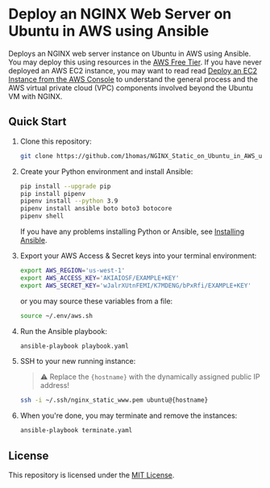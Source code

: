 # Deploy an NGINX Web Server on Ubuntu in AWS using Ansible

Deploys an NGINX web server instance on Ubuntu in AWS using Ansible.  You may deploy this using resources in the [AWS Free Tier](https://aws.amazon.com/free).  If you have never deployed an AWS EC2 instance, you may want to read read [Deploy an EC2 Instance from the AWS Console](https://github.com/1homas/Ansible_AWS_EC2_Instance/blob/main/Deploy_EC2_Instance_from_AWS_Console.md) to understand the general process and the AWS virtual private cloud (VPC) components involved beyond the Ubuntu VM with NGINX.


## Quick Start

1. Clone this repository:  

    ```bash
    git clone https://github.com/1homas/NGINX_Static_on_Ubuntu_in_AWS_using_Ansible.git
    ```

1. Create your Python environment and install Ansible:  

    ```bash
    pip install --upgrade pip
    pip install pipenv
    pipenv install --python 3.9
    pipenv install ansible boto boto3 botocore
    pipenv shell
    ```

    If you have any problems installing Python or Ansible, see [Installing Ansible](https://docs.ansible.com/ansible/latest/installation_guide/intro_installation.html).

1. Export your AWS Access & Secret keys into your terminal environment:  

    ```bash
    export AWS_REGION='us-west-1'
    export AWS_ACCESS_KEY='AKIAIOSF/EXAMPLE+KEY'
    export AWS_SECRET_KEY='wJalrXUtnFEMI/K7MDENG/bPxRfi/EXAMPLE+KEY'
    ```

    or you may source these variables from a file:

    ```bash
    source ~/.env/aws.sh
    ```

1. Run the Ansible playbook:  

    ```bash
    ansible-playbook playbook.yaml
    ```

1. SSH to your new running instance:  

    > ⚠ Replace the `{hostname}` with the dynamically assigned public IP address!

    ```bash
    ssh -i ~/.ssh/nginx_static_www.pem ubuntu@{hostname}
    ```

1. When you're done, you may terminate and remove the instances:

    ```bash
    ansible-playbook terminate.yaml
    ```




## License

This repository is licensed under the [MIT License](https://choosealicense.com/licenses/mit/).




